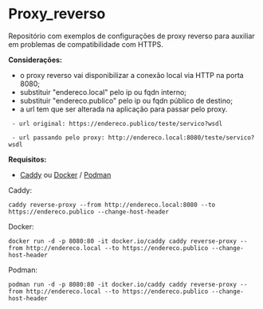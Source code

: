 # Proxy_reverso

Repositório com exemplos de configurações de proxy reverso para auxiliar em problemas de compatibilidade com HTTPS.

**Considerações:**

- o proxy reverso vai disponibilizar a conexão local via HTTP na porta 8080;
- substituir "endereco.local" pelo ip ou fqdn interno;
- substituir "endereco.publico" pelo ip ou fqdn público de destino;
- a url tem que ser alterada na aplicação para passar pelo proxy. 

```
 - url original: https://endereco.publico/teste/servico?wsdl
 
 - url passando pelo proxy: http://endereco.local:8080/teste/servico?wsdl
```

**Requisitos:**

- [Caddy](https://caddyserver.com/) ou [Docker](https://docker.com/) / [Podman](https://podman.io/) 


Caddy:
```
caddy reverse-proxy --from http://endereco.local:8080 --to https://endereco.publico --change-host-header
```

Docker:
```
docker run -d -p 8080:80 -it docker.io/caddy caddy reverse-proxy --from http://endereco.local --to https://endereco.publico --change-host-header
```

Podman: 
```
podman run -d -p 8080:80 -it docker.io/caddy caddy reverse-proxy --from http://endereco.local --to https://endereco.publico --change-host-header
```
